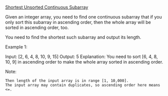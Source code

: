 [Shortest Unsorted Continuous Subarray](https://leetcode.com/problems/shortest-unsorted-continuous-subarray/)

Given an integer array, you need to find one continuous subarray that if you only sort this subarray in ascending order, then the whole array will be sorted in ascending order, too.

You need to find the shortest such subarray and output its length.

Example 1:

Input: [2, 6, 4, 8, 10, 9, 15]
Output: 5
Explanation: You need to sort [6, 4, 8, 10, 9] in ascending order to make the whole array sorted in ascending order.

Note:

    Then length of the input array is in range [1, 10,000].
    The input array may contain duplicates, so ascending order here means <=.
